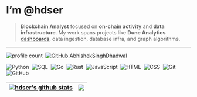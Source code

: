 # I’m @hdser

> **Blockchain Analyst** focused on **on-chain activity** and **data infrastructure**. My work spans projects like **Dune Analytics** [dashboards](your-dune-dashboard-link), data ingestion, database infra, and graph algorithms.

---

![profile count](https://komarev.com/ghpvc/?username=hdser&color=red)&nbsp;
[![GitHub AbhishekSinghDhadwal](https://img.shields.io/github/followers/hdser?label=follow&style=social)](https://github.com/AbhishekSinghDhadwal)&nbsp;

![Python](https://img.shields.io/badge/-Python-05122A?style=flat&logo=python)&nbsp;
![SQL](https://img.shields.io/badge/-SQL-05122A?style=flat&logo=sql)&nbsp;
![Go](https://img.shields.io/badge/-Go-05122A?style=flat&logo=go&logoColor=A8B9CC)&nbsp;
![Rust](https://img.shields.io/badge/-Rust-05122A?style=flat&logo=rust%2B%2B&logoColor=00599C)&nbsp;
![JavaScript](https://img.shields.io/badge/-JavaScript-05122A?style=flat&logo=javascript)&nbsp;
![HTML](https://img.shields.io/badge/-HTML-05122A?style=flat&logo=HTML5)&nbsp;
![CSS](https://img.shields.io/badge/-CSS-05122A?style=flat&logo=CSS3&logoColor=1572B6)&nbsp;
![Git](https://img.shields.io/badge/-Git-05122A?style=flat&logo=git)&nbsp;
![GitHub](https://img.shields.io/badge/-GitHub-05122A?style=flat&logo=github)&nbsp;


| <a href="https://github.com/hdser/github-readme-stats"><img align="center" src="https://github-readme-stats.vercel.app/api?username=hdser&show_icons=true&include_all_commits=true&theme=buefy&hide_border=true" alt="hdser's github stats" /></a> | <a href="https://github.com/hdser/github-readme-stats"><img align="center" src="https://github-readme-stats.vercel.app/api/top-langs/?username=hdser&layout=compact&theme=buefy&hide_border=true" /></a> |
| ------------- | ------------- |


<!---
hdser/hdser is a ✨ special ✨ repository because its `README.md` (this file) appears on your GitHub profile.
--->
